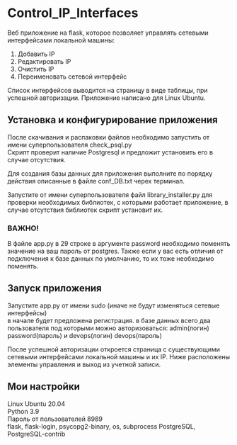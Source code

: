# Control_IP_Interfaces

Веб приложение на flask, которое позволяет управлять сетевыми интерфейсами локальной машины:
1. Добавить IP
2. Редактировать IP
3. Очистить IP
4. Переименовать сетевой интерфейс

Список интерфейсов выводится на страницу в виде таблицы, при успешной авторизации. Приложение написано для Linux Ubuntu.

<h2>Установка и конфигурирование приложения</h2>

После скачивания и распаковки файлов необходимо запустить от имени суперпользователя check_psql.py  
Скрипт проверит наличие Postgresql и предложит установить его в случае отсутствия.

Для создания базы данных для приложения выполните по порядку действия описанные в файле conf_DB.txt
черех терминал.

Запустите от имени суперпользователя файл library_installer.py для проверки необходимых библиотек, с которыми работает приложение,
в случае отсутствия библиотек скрипт установит их.

<h3>ВАЖНО!</h3>
В файле app.py в 29 строке в аргументе password необходимо поменять значение на ваш пароль от postgres. Также если
у вас есть отличия от подключения к базе данных по умолчанию, то их тоже необходимо поменять.

<h2>Запуск приложения</h2>

Запустите app.py от имени sudo (иначе не будут изменяться сетевые интерфейсы)  
в начале будет предложена регистрация. в базе данных всего два пользователя под которыми можно авторизоваться: admin(логин) password(пароль) и devops(логин) devops(пароль)

После успешной авторизации откроется страница с существующими сетевыми интерфейсами локальной машины и их IP.
Ниже расположены элементы управления и выход из учетной записи.

<h2>Мои настройки</h2>

Linux Ubuntu 20.04  
Python 3.9  
Пароль от пользователей 8989  
flask, flask-login, psycopg2-binary, os, subprocess
PostgreSQL, PostgreSQL-contrib



